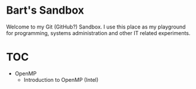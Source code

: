 # Bart's Sandbox
Welcome to my Git (GitHub?) Sandbox. I use this place as my playground for programming, systems administration and other IT related experiments.

# TOC
* OpenMP
	* Introduction to OpenMP (Intel)